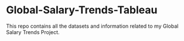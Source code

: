 # Global-Salary-Trends-Tableau
This repo contains all the datasets and information related to my Global Salary Trends Project.
